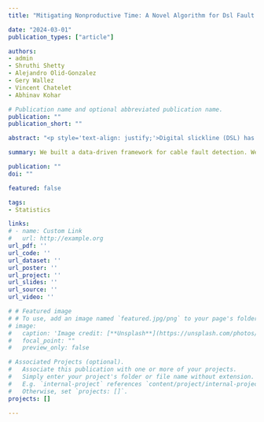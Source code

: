 ```yaml
---
title: "Mitigating Nonproductive Time: A Novel Algorithm for Dsl Fault Detection"

date: "2024-03-01"
publication_types: ["article"]

authors:
- admin
- Shruthi Shetty
- Alejandro Olid-Gonzalez
- Gery Wallez
- Vincent Chatelet
- Abhinav Kohar

# Publication name and optional abbreviated publication name.
publication: ""
publication_short: ""

abstract: "<p style='text-align: justify;'>Digital slickline (DSL) has been introduced to improve the efficiency of intervention operations in both onshore and offshore wells. DSL cables provide a real-time two-way-telemetry path between the acquisition system at the surface and the downhole sensors. Most nonproductive time (NPT) in DSL operations stems from telemetry issues due to cable faults despite the system’s robustness. To address this, we developed a data-driven framework for identifying potential cable damage and its approximate location using the DSL logging telemetry data, including communication signals, pressure, and depth. We tested our method on 992 real-case downhole jobs across almost 30 countries. To validate our method, we compared the method predictions for 60 jobs with labeled potential faults (i.e., cable damage), reaching an accuracy of 98% when considering whether the job has a fault. Thus, our framework enhances cable management, reducing NPT and associated costs.</p>"

summary: We built a data-driven framework for cable fault detection. We validated our approach using 60 random labeled files, achieving 98% for both accuracy and F1-score.

publication: ""
doi: ""

featured: false

tags:
- Statistics

links:
# - name: Custom Link
#   url: http://example.org
url_pdf: ''
url_code: ''
url_dataset: ''
url_poster: ''
url_project: ''
url_slides: ''
url_source: ''
url_video: ''

# # Featured image
# # To use, add an image named `featured.jpg/png` to your page's folder. 
# image:
#   caption: 'Image credit: [**Unsplash**](https://unsplash.com/photos/jdD8gXaTZsc)'
#   focal_point: ""
#   preview_only: false

# Associated Projects (optional).
#   Associate this publication with one or more of your projects.
#   Simply enter your project's folder or file name without extension.
#   E.g. `internal-project` references `content/project/internal-project/index.md`.
#   Otherwise, set `projects: []`.
projects: []

---
```


